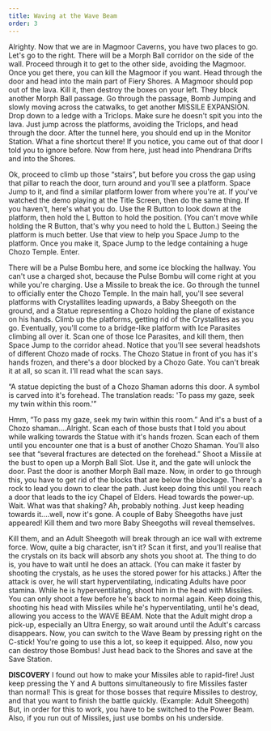 ```yaml
---
title: Waving at the Wave Beam
order: 3
---
```


Alrighty. Now that we are in Magmoor Caverns, you have two places to go. Let's
go to the right. There will be a Morph Ball corridor on the side of the wall.
Proceed through it to get to the other side, avoiding the Magmoor. Once you get
there, you can kill the Magmoor if you want. Head through the door and head
into the main part of Fiery Shores. A Magmoor should pop out of the lava. Kill
it, then destroy the boxes on your left. They block another Morph Ball passage.
Go through the passage, Bomb Jumping and slowly moving across the catwalks, to
get another MISSILE EXPANSION. Drop down to a ledge with a Triclops. Make sure
he doesn't spit you into the lava. Just jump across the platforms, avoiding the
Triclops, and head through the door. After the tunnel here, you should end up
in the Monitor Station. What a fine shortcut there! If you notice, you came out
of that door I told you to ignore before. Now from here, just head into
Phendrana Drifts and into the Shores.

Ok, proceed to climb up those “stairs”, but before you cross the gap using that
pillar to reach the door, turn around and you'll see a platform. Space Jump to
it, and find a similar platform lower from where you're at. If you've watched
the demo playing at the Title Screen, then do the same thing. If you haven't,
here's what you do. Use the R Button to look down at the platform, then hold
the L Button to hold the position. (You can't move while holding the R Button,
that's why you need to hold the L Button.) Seeing the platform is much better.
Use that view to help you Space Jump to the platform. Once you make it, Space
Jump to the ledge containing a huge Chozo Temple. Enter.

There will be a Pulse Bombu here, and some ice blocking the hallway. You can't
use a charged shot, because the Pulse Bombu will come right at you while you're
charging. Use a Missile to break the ice. Go through the tunnel to officially
enter the Chozo Temple. In the main hall, you'll see several platforms with
Crystallites leading upwards, a Baby Sheegoth on the ground, and a Statue
representing a Chozo holding the plane of existance on his hands. Climb up the
platforms, getting rid of the Crystallites as you go. Eventually, you'll come
to a bridge-like platform with Ice Parasites climbing all over it. Scan one of
those Ice Parasites, and kill them, then Space Jump to the corridor ahead.
Notice that you'll see several headshots of different Chozo made of rocks. The
Chozo Statue in front of you has it's hands frozen, and there's a door blocked
by a Chozo Gate. You can't break it at all, so scan it. I'll read what the scan
says.

“A statue depicting the bust of a Chozo Shaman adorns this door. A symbol is
carved into it's forehead. The translation reads: 'To pass my gaze, seek my
twin within this room.'”

Hmm, “To pass my gaze, seek my twin within this room.” And it's a bust of a
Chozo shaman....Alright. Scan each of those busts that I told you about while
walking towards the Statue with it's hands frozen. Scan each of them until you
encounter one that is a bust of another Chozo Shaman. You'll also see that
“several fractures are detected on the forehead.” Shoot a Missile at the bust
to open up a Morph Ball Slot. Use it, and the gate will unlock the door. Past
the door is another Morph Ball maze. Now, in order to go through this, you have
to get rid of the blocks that are below the blockage. There's a rock to lead
you down to clear the path. Just keep doing this until you reach a door that
leads to the icy Chapel of Elders. Head towards the power-up. Wait. What was
that shaking? Ah, probably nothing. Just keep heading towards it....well, now
it's gone. A couple of Baby Sheegoths have just appeared! Kill them and two
more Baby Sheegoths will reveal themselves.

Kill them, and an Adult Sheegoth will break through an ice wall with extreme
force. Wow, quite a big character, isn't it? Scan it first, and you'll realise
that the crystals on its back will absorb any shots you shoot at. The thing to
do is, you have to wait until he does an attack. (You can make it faster by
shooting the crystals, as he uses the stored power for his attacks.) After
the attack is over, he will start hyperventilating, indicating Adults have poor
stamina. While he is hyperventilating, shoot him in the head with Missiles. You
can only shoot a few before he's back to normal again. Keep doing this,
shooting his head with Missiles while he's hyperventilating, until he's dead,
allowing you access to the WAVE BEAM. Note that the Adult might drop a pick-up,
especially an Ultra Energy, so wait around until the Adult's carcass
disappears. Now, you can switch to the Wave Beam by pressing right on the
C-stick! You're going to use this a lot, so keep it equipped. Also, now you can
destroy those Bombus! Just head back to the Shores and save at the Save
Station.

**DISCOVERY**
I found out how to make your Missiles able to rapid-fire! Just keep pressing
the Y and A buttons simultaneously to fire Missiles faster than normal! This is
great for those bosses that require Missiles to destroy, and that you want to
finish the battle quickly. (Example: Adult Sheegoth) But, in order for this to
work, you have to be switched to the Power Beam. Also, if you run out of
Missiles, just use bombs on his underside.

